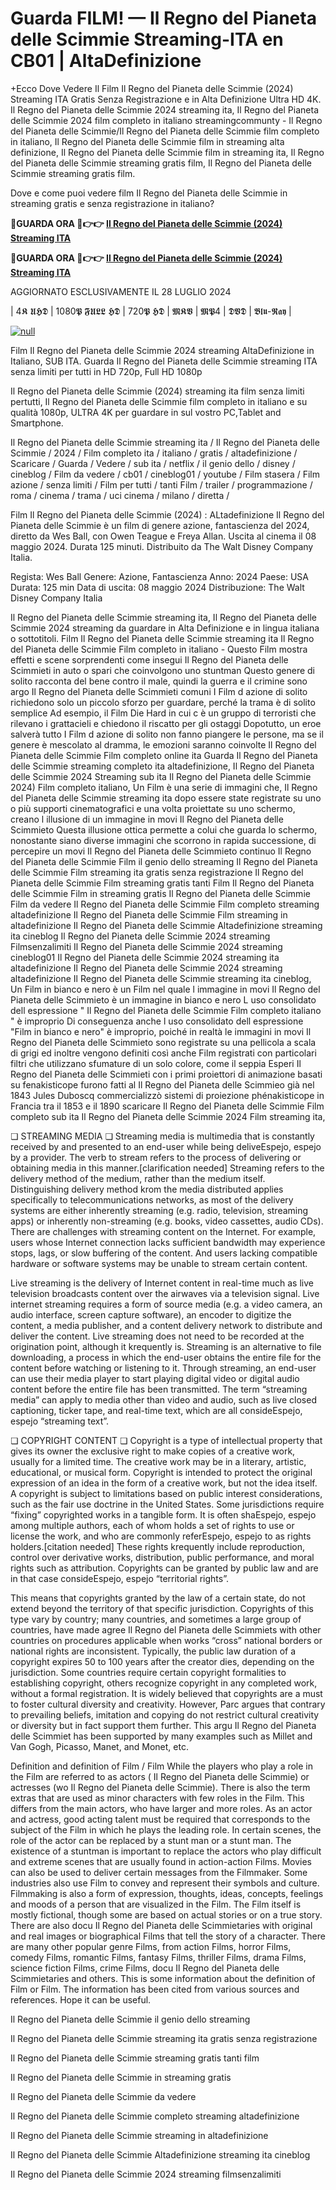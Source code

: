 # Guarda FILM! — Il Regno del Pianeta delle Scimmie Streaming-ITA en CB01 | AltaDefinizione

+Ecco Dove Vedere Il Film Il Regno del Pianeta delle Scimmie (2024) Streaming ITA Gratis Senza Registrazione e in Alta Definizione Ultra HD 4K. Il Regno del Pianeta delle Scimmie 2024 streaming ita, Il Regno del Pianeta delle Scimmie 2024 film completo in italiano streamingcommunty - Il Regno del Pianeta delle Scimmie/Il Regno del Pianeta delle Scimmie film completo in italiano, Il Regno del Pianeta delle Scimmie film in streaming alta definizione, Il Regno del Pianeta delle Scimmie film in streaming ita, Il Regno del Pianeta delle Scimmie streaming gratis film, Il Regno del Pianeta delle Scimmie streaming gratis film.

Dove e come puoi vedere film Il Regno del Pianeta delle Scimmie in streaming gratis e senza registrazione in italiano?

**🔴GUARDA ORA 🔴👉👉 [Il Regno del Pianeta delle Scimmie (2024) Streaming ITA](https://t.co/Uy9is8S0CS)**

**🔴GUARDA ORA 🔴👉👉 [Il Regno del Pianeta delle Scimmie (2024) Streaming ITA](https://t.co/Uy9is8S0CS)**

AGGIORNATO ESCLUSIVAMENTE IL 28 LUGLIO 2024

| 4𝕶 𝖀𝕳𝕯 | 1080𝕻 𝕱𝖀𝕷𝕷 𝕳𝕯 | 720𝕻 𝕳𝕯 | 𝕸𝕶𝖁 | 𝕸𝕻4 | 𝕯𝖁𝕯 | 𝕭𝖑𝖚-𝕽𝖆𝖞 |

[![null](https://static.wixstatic.com/media/855a25_043b5abeb4ae4d35ac003198e7fe56ed~mv2.gif)](https://t.co/Uy9is8S0CS)

Film Il Regno del Pianeta delle Scimmie 2024 streaming AltaDefinizione in Italiano, SUB ITA. Guarda Il Regno del Pianeta delle Scimmie streaming ITA senza limiti per tutti in HD 720p, Full HD 1080p

Il Regno del Pianeta delle Scimmie (2024) streaming ita film senza limiti pertutti, Il Regno del Pianeta delle Scimmie film completo in italiano e su qualità 1080p, ULTRA 4K per guardare in sul vostro PC,Tablet and Smartphone.

Il Regno del Pianeta delle Scimmie streaming ita / Il Regno del Pianeta delle Scimmie / 2024 / Film completo ita / italiano / gratis / altadefinizione / Scaricare / Guarda / Vedere / sub ita / netflix / il genio dello / disney / cineblog / Film da vedere / cb01 / cineblog01 / youtube / Film stasera / Film azione / senza limiti / Film per tutti / tanti Film / trailer / programmazione / roma / cinema / trama / uci cinema / milano / diretta /

Film Il Regno del Pianeta delle Scimmie (2024) : ALtadefinizione Il Regno del Pianeta delle Scimmie è un film di genere azione, fantascienza del 2024, diretto da Wes Ball, con Owen Teague e Freya Allan. Uscita al cinema il 08 maggio 2024. Durata 125 minuti. Distribuito da The Walt Disney Company Italia.

Regista: Wes Ball
Genere: Azione, Fantascienza
Anno: 2024
Paese: USA
Durata: 125 min
Data di uscita: 08 maggio 2024
Distribuzione: The Walt Disney Company Italia

Il Regno del Pianeta delle Scimmie streaming ita, Il Regno del Pianeta delle Scimmie 2024 streaming da guardare in Alta Definizione e in lingua italiana o sottotitoli. Film Il Regno del Pianeta delle Scimmie streaming ita Il Regno del Pianeta delle Scimmie Film completo in italiano - Questo Film mostra effetti e scene sorprendenti come insegui Il Regno del Pianeta delle Scimmieti in auto o spari che coinvolgono uno stuntman Questo genere di solito racconta del bene contro il male, quindi la guerra e il crimine sono argo Il Regno del Pianeta delle Scimmieti comuni I Film d azione di solito richiedono solo un piccolo sforzo per guardare, perché la trama è di solito semplice Ad esempio, il Film Die Hard in cui c è un gruppo di terroristi che rilevano i grattacieli e chiedono il riscatto per gli ostaggi Dopotutto, un eroe salverà tutto I Film d azione di solito non fanno piangere le persone, ma se il genere è mescolato al dramma, le emozioni saranno coinvolte Il Regno del Pianeta delle Scimmie Film completo online ita Guarda Il Regno del Pianeta delle Scimmie streaming completo ita altadefinizione, Il Regno del Pianeta delle Scimmie 2024 Streaming sub ita Il Regno del Pianeta delle Scimmie 2024) Film completo italiano, Un Film è una serie di immagini che, Il Regno del Pianeta delle Scimmie streaming ita dopo essere state registrate su uno o più supporti cinematografici e una volta proiettate su uno schermo, creano l illusione di un immagine in movi Il Regno del Pianeta delle Scimmieto Questa illusione ottica permette a colui che guarda lo schermo, nonostante siano diverse immagini che scorrono in rapida successione, di percepire un movi Il Regno del Pianeta delle Scimmieto continuo Il Regno del Pianeta delle Scimmie Film il genio dello streaming Il Regno del Pianeta delle Scimmie Film streaming ita gratis senza registrazione Il Regno del Pianeta delle Scimmie Film streaming gratis tanti Film Il Regno del Pianeta delle Scimmie Film in streaming gratis Il Regno del Pianeta delle Scimmie Film da vedere Il Regno del Pianeta delle Scimmie Film completo streaming altadefinizione Il Regno del Pianeta delle Scimmie Film streaming in altadefinizione Il Regno del Pianeta delle Scimmie Altadefinizione streaming ita cineblog Il Regno del Pianeta delle Scimmie 2024 streaming Filmsenzalimiti Il Regno del Pianeta delle Scimmie 2024 streaming cineblog01 Il Regno del Pianeta delle Scimmie 2024 streaming ita altadefinizione Il Regno del Pianeta delle Scimmie 2024 streaming altadefinizione Il Regno del Pianeta delle Scimmie streaming ita cineblog, Un Film in bianco e nero è un Film nel quale l immagine in movi Il Regno del Pianeta delle Scimmieto è un immagine in bianco e nero L uso consolidato dell espressione " Il Regno del Pianeta delle Scimmie Film completo italiano " è improprio Di conseguenza anche l uso consolidato dell espressione "Film in bianco e nero" è improprio, poiché in realtà le immagini in movi Il Regno del Pianeta delle Scimmieto sono registrate su una pellicola a scala di grigi ed inoltre vengono definiti così anche Film registrati con particolari filtri che utilizzano sfumature di un solo colore, come il seppia Esperi Il Regno del Pianeta delle Scimmieti con i primi proiettori di animazione basati su fenakisticope furono fatti al Il Regno del Pianeta delle Scimmieo già nel 1843 Jules Duboscq commercializzò sistemi di proiezione phénakisticope in Francia tra il 1853 e il 1890 scaricare Il Regno del Pianeta delle Scimmie Film completo sub ita Il Regno del Pianeta delle Scimmie 2024 Film streaming ita,

❏ STREAMING MEDIA ❏ Streaming media is multimedia that is constantly received by and presented to an end-user while being deliveEspejo, espejo by a provider. The verb to stream refers to the process of delivering or obtaining media in this manner.[clarification needed] Streaming refers to the delivery method of the medium, rather than the medium itself. Distinguishing delivery method krom the media distributed applies specifically to telecommunications networks, as most of the delivery systems are either inherently streaming (e.g. radio, television, streaming apps) or inherently non-streaming (e.g. books, video cassettes, audio CDs). There are challenges with streaming content on the Internet. For example, users whose Internet connection lacks sufficient bandwidth may experience stops, lags, or slow buffering of the content. And users lacking compatible hardware or software systems may be unable to stream certain content.

Live streaming is the delivery of Internet content in real-time much as live television broadcasts content over the airwaves via a television signal. Live internet streaming requires a form of source media (e.g. a video camera, an audio interface, screen capture software), an encoder to digitize the content, a media publisher, and a content delivery network to distribute and deliver the content. Live streaming does not need to be recorded at the origination point, although it krequently is. Streaming is an alternative to file downloading, a process in which the end-user obtains the entire file for the content before watching or listening to it. Through streaming, an end-user can use their media player to start playing digital video or digital audio content before the entire file has been transmitted. The term “streaming media” can apply to media other than video and audio, such as live closed captioning, ticker tape, and real-time text, which are all consideEspejo, espejo “streaming text”.

❏ COPYRIGHT CONTENT ❏ Copyright is a type of intellectual property that gives its owner the exclusive right to make copies of a creative work, usually for a limited time. The creative work may be in a literary, artistic, educational, or musical form. Copyright is intended to protect the original expression of an idea in the form of a creative work, but not the idea itself. A copyright is subject to limitations based on public interest considerations, such as the fair use doctrine in the United States. Some jurisdictions require “fixing” copyrighted works in a tangible form. It is often shaEspejo, espejo among multiple authors, each of whom holds a set of rights to use or license the work, and who are commonly referEspejo, espejo to as rights holders.[citation needed] These rights krequently include reproduction, control over derivative works, distribution, public performance, and moral rights such as attribution. Copyrights can be granted by public law and are in that case consideEspejo, espejo “territorial rights”.

This means that copyrights granted by the law of a certain state, do not extend beyond the territory of that specific jurisdiction. Copyrights of this type vary by country; many countries, and sometimes a large group of countries, have made agree Il Regno del Pianeta delle Scimmiets with other countries on procedures applicable when works “cross” national borders or national rights are inconsistent. Typically, the public law duration of a copyright expires 50 to 100 years after the creator dies, depending on the jurisdiction. Some countries require certain copyright formalities to establishing copyright, others recognize copyright in any completed work, without a formal registration. It is widely believed that copyrights are a must to foster cultural diversity and creativity. However, Parc argues that contrary to prevailing beliefs, imitation and copying do not restrict cultural creativity or diversity but in fact support them further. This argu Il Regno del Pianeta delle Scimmiet has been supported by many examples such as Millet and Van Gogh, Picasso, Manet, and Monet, etc.

Definition and definition of Film / Film While the players who play a role in the Film are referred to as actors ( Il Regno del Pianeta delle Scimmie) or actresses (wo Il Regno del Pianeta delle Scimmie). There is also the term extras that are used as minor characters with few roles in the Film. This differs from the main actors, who have larger and more roles. As an actor and actress, good acting talent must be required that corresponds to the subject of the Film in which he plays the leading role. In certain scenes, the role of the actor can be replaced by a stunt man or a stunt man. The existence of a stuntman is important to replace the actors who play difficult and extreme scenes that are usually found in action-action Films. Movies can also be used to deliver certain messages from the Filmmaker. Some industries also use Film to convey and represent their symbols and culture. Filmmaking is also a form of expression, thoughts, ideas, concepts, feelings and moods of a person that are visualized in the Film. The Film itself is mostly fictional, though some are based on actual stories or on a true story. There are also docu Il Regno del Pianeta delle Scimmietaries with original and real images or biographical Films that tell the story of a character. There are many other popular genre Films, from action Films, horror Films, comedy Films, romantic Films, fantasy Films, thriller Films, drama Films, science fiction Films, crime Films, docu Il Regno del Pianeta delle Scimmietaries and others. This is some information about the definition of Film or Film. The information has been cited from various sources and references. Hope it can be useful.

Il Regno del Pianeta delle Scimmie il genio dello streaming

Il Regno del Pianeta delle Scimmie streaming ita gratis senza registrazione

Il Regno del Pianeta delle Scimmie streaming gratis tanti film

Il Regno del Pianeta delle Scimmie in streaming gratis

Il Regno del Pianeta delle Scimmie da vedere

Il Regno del Pianeta delle Scimmie completo streaming altadefinizione

Il Regno del Pianeta delle Scimmie streaming in altadefinizione

Il Regno del Pianeta delle Scimmie Altadefinizione streaming ita cineblog

Il Regno del Pianeta delle Scimmie 2024 streaming filmsenzalimiti
